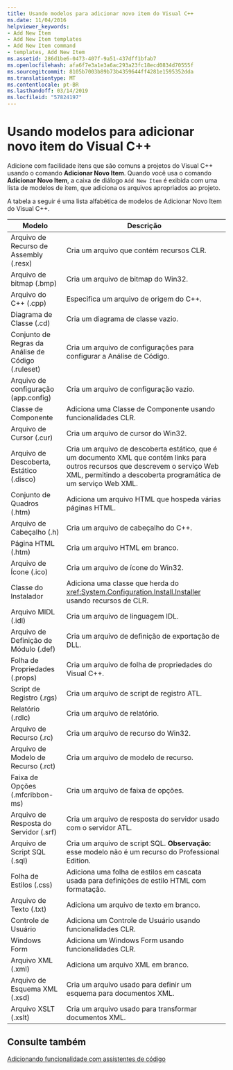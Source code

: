 ```yaml
---
title: Usando modelos para adicionar novo item do Visual C++
ms.date: 11/04/2016
helpviewer_keywords:
- Add New Item
- Add New Item templates
- Add New Item command
- templates, Add New Item
ms.assetid: 286d1be6-0473-407f-9a51-437dff1bfab7
ms.openlocfilehash: afa6f7e3a1e3a6ac293a23fc18ecd0834d70555f
ms.sourcegitcommit: 8105b7003b89b73b4359644ff4281e1595352dda
ms.translationtype: MT
ms.contentlocale: pt-BR
ms.lasthandoff: 03/14/2019
ms.locfileid: "57824197"
---
```

# <a name="using-visual-c-add-new-item-templates"></a>Usando modelos para adicionar novo item do Visual C++

Adicione com facilidade itens que são comuns a projetos do Visual C++ usando o comando **Adicionar Novo Item**. Quando você usa o comando **Adicionar Novo Item**, a caixa de diálogo `Add New Item` é exibida com uma lista de modelos de item, que adiciona os arquivos apropriados ao projeto.

A tabela a seguir é uma lista alfabética de modelos de Adicionar Novo Item do Visual C++.

|Modelo|Descrição|
|--------------|-----------------|
|Arquivo de Recurso de Assembly (.resx)|Cria um arquivo que contém recursos CLR.|
|Arquivo de bitmap (.bmp)|Cria um arquivo de bitmap do Win32.|
|Arquivo do C++ (.cpp)|Especifica um arquivo de origem do C++.|
|Diagrama de Classe (.cd)|Cria um diagrama de classe vazio.|
|Conjunto de Regras da Análise de Código (.ruleset)|Cria um arquivo de configurações para configurar a Análise de Código.|
|Arquivo de configuração (app.config)|Cria um arquivo de configuração vazio.|
|Classe de Componente|Adiciona uma Classe de Componente usando funcionalidades CLR.|
|Arquivo de Cursor (.cur)|Cria um arquivo de cursor do Win32.|
|Arquivo de Descoberta, Estático (.disco)|Cria um arquivo de descoberta estático, que é um documento XML que contém links para outros recursos que descrevem o serviço Web XML, permitindo a descoberta programática de um serviço Web XML.|
|Conjunto de Quadros (.htm)|Adiciona um arquivo HTML que hospeda várias páginas HTML.|
|Arquivo de Cabeçalho (.h)|Cria um arquivo de cabeçalho do C++.|
|Página HTML (.htm)|Cria um arquivo HTML em branco.|
|Arquivo de Ícone (.ico)|Cria um arquivo de ícone do Win32.|
|Classe do Instalador|Adiciona uma classe que herda do <xref:System.Configuration.Install.Installer> usando recursos de CLR.|
|Arquivo MIDL (.idl)|Cria um arquivo de linguagem IDL.|
|Arquivo de Definição de Módulo (.def)|Cria um arquivo de definição de exportação de DLL.|
|Folha de Propriedades (.props)|Cria um arquivo de folha de propriedades do Visual C++.|
|Script de Registro (.rgs)|Cria um arquivo de script de registro ATL.|
|Relatório (.rdlc)|Cria um arquivo de relatório.|
|Arquivo de Recurso (.rc)|Cria um arquivo de recurso do Win32.|
|Arquivo de Modelo de Recurso (.rct)|Cria um arquivo de modelo de recurso.|
|Faixa de Opções (.mfcribbon-ms)|Cria um arquivo de faixa de opções.|
|Arquivo de Resposta do Servidor (.srf)|Cria um arquivo de resposta do servidor usado com o servidor ATL.|
|Arquivo de Script SQL (.sql)|Cria um arquivo de script SQL. **Observação:**  esse modelo não é um recurso do Professional Edition.|
|Folha de Estilos (.css)|Adiciona uma folha de estilos em cascata usada para definições de estilo HTML com formatação.|
|Arquivo de Texto (.txt)|Adiciona um arquivo de texto em branco.|
|Controle de Usuário|Adiciona um Controle de Usuário usando funcionalidades CLR.|
|Windows Form|Adiciona um Windows Form usando funcionalidades CLR.|
|Arquivo XML (.xml)|Adiciona um arquivo XML em branco.|
|Arquivo de Esquema XML (.xsd)|Cria um arquivo usado para definir um esquema para documentos XML.|
|Arquivo XSLT (.xslt)|Cria um arquivo usado para transformar documentos XML.|

## <a name="see-also"></a>Consulte também

[Adicionando funcionalidade com assistentes de código](../../ide/adding-functionality-with-code-wizards-cpp.md)
